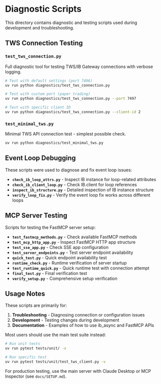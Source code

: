 # Diagnostic Scripts

This directory contains diagnostic and testing scripts used during development and troubleshooting.

## TWS Connection Testing

### `test_tws_connection.py`
Full diagnostic tool for testing TWS/IB Gateway connections with verbose logging.
```bash
# Test with default settings (port 7496)
uv run python diagnostics/test_tws_connection.py

# Test with custom port (paper trading)
uv run python diagnostics/test_tws_connection.py --port 7497

# Test with specific client ID
uv run python diagnostics/test_tws_connection.py --client-id 2
```

### `test_minimal_tws.py`
Minimal TWS API connection test - simplest possible check.
```bash
uv run python diagnostics/test_minimal_tws.py
```

## Event Loop Debugging

These scripts were used to diagnose and fix event loop issues:

- **`check_ib_loop_attrs.py`** - Inspect IB instance for loop-related attributes
- **`check_ib_client_loop.py`** - Check IB.client for loop references
- **`inspect_ib_structure.py`** - Detailed inspection of IB instance structure
- **`verify_loop_fix.py`** - Verify the event loop fix works across different loops

## MCP Server Testing

Scripts for testing the FastMCP server setup:

- **`test_fastmcp_methods.py`** - Check available FastMCP methods
- **`test_mcp_http_app.py`** - Inspect FastMCP HTTP app structure
- **`test_sse_app.py`** - Check SSE app configuration
- **`test_server_endpoints.py`** - Test server endpoint availability
- **`quick_test.py`** - Quick endpoint availability test
- **`runtime_check.py`** - Runtime verification of server startup
- **`test_runtime_quick.py`** - Quick runtime test with connection attempt
- **`final_test.py`** - Final verification test
- **`verify_setup.py`** - Comprehensive setup verification

## Usage Notes

These scripts are primarily for:
1. **Troubleshooting** - Diagnosing connection or configuration issues
2. **Development** - Testing changes during development
3. **Documentation** - Examples of how to use ib_async and FastMCP APIs

Most users should use the main test suite instead:
```bash
# Run unit tests
uv run pytest tests/unit/ -v

# Run specific test
uv run pytest tests/unit/test_tws_client.py -v
```

For production testing, use the main server with Claude Desktop or MCP Inspector (see `docs/SETUP.md`).
